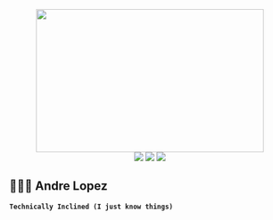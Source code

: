 <div  id="header" align="center">
  <img src="https://external-content.duckduckgo.com/iu/?u=https%3A%2F%2Fmiro.medium.com%2Fmax%2F1360%2F1*zVnWJtyGOX_kUIDm6ccCfQ.gif&f=1&nofb=1&ipt=b8e616b68668b76eb1c55607200487562029dbba228700df641286f39a6337f0&ipo=images"
    width="408"
    height="257" />
</div>

<div id="badges" align="center">
  <img src="https://img.shields.io/badge/LinkedIn-blue?logo=linkedin&logoColor=white&style=for-the-badge">
  <img src="https://img.shields.io/badge/Twitter-black?logo=x&logoColor=white&style=for-the-badge">
  <img src="https://img.shields.io/badge/Instagram-red?logo=instagram&logoColor=white&style=for-the-badge">
</div>

## 🏋🏾‍♂️ Andre Lopez
**`Technically Inclined (I just know things)`**
